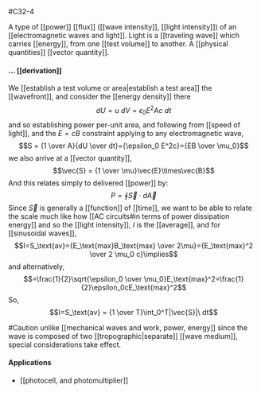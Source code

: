#C32-4

A type of [[power]] [[flux]] ([[wave intensity]], [[light intensity]]) of an [[electromagnetic waves and light]]. Light is a [[traveling wave]] which carries [[energy]], from one [[test volume]] to another. A [[physical quantities]] [[vector quantity]].

#### ... [[derivation]] 
We [[establish a test volume or area|establish a test area]] the [[wavefront]], and consider the [[energy density]] there $$dU=u \ dV = \epsilon_0 E^2 Ac \ dt$$ and so establishing power per-unit area, and following from [[speed of light]], and the $E=cB$ constraint applying to any electromagnetic wave, $$S = {1 \over A}{dU \over dt}={\epsilon_0 E^2c}={EB \over \mu_0}$$
we also arrive at a [[vector quantity]], $$\vec{S} = {1 \over \mu}\vec{E}\times\vec{B}$$And this relates simply to delivered [[power]] by:
$$P = \oint\vec{S}\cdot d\vec{A}$$
Since $\vec{S}$ is generally a [[function]] of [[time]], we want to be able to relate the scale much like how [[AC circuits#in terms of power dissipation energy]] and so the [[light intensity]], $I$ is the [[average]], and for [[sinusoidal waves]], $$I=S_\text{av}={E_\text{max}B_\text{max} \over 2\mu}={E_\text{max}^2 \over 2 \mu_0 c}\implies$$
and alternatively, $$=\frac{1}{2}\sqrt{\epsilon_0 \over \mu_0}E_\text{max}^2=\frac{1}{2}\epsilon_0cE_\text{max}^2$$
So,$$I=S_\text{av} = {1 \over T}\int_0^T|\vec{S}|\ dt$$

#Caution unlike [[mechanical waves and work, power, energy]] since the wave is composed of two [[tropographic|separate]] [[wave medium]], special considerations take effect.

#### Applications
- [[photocell, and photomultiplier]]

